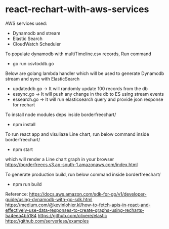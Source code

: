 # react-rechart-with-aws-services

AWS services used:
* Dynamodb and stream
* Elastic Search
* CloudWatch Scheduler

To populate dynamodb with multiTimeline.csv records, Run command
* go run csvtoddb.go

Below are golang lambda handler which will be used to generate Dynamodb stream and sync with ElasticSearch
* updateddb.go -> It will randomly update 100 records from the db
* essync.go -> It will push any change in the db to ES using stream events
* essearch.go -> It will run elasticsearch query and provide json response for rechart


To install node modules deps inside borderfreechart/
* npm install

To run react app and visuliaze Line chart, run below command inside borderfreechart/
* npm start

which will render a Line chart graph in your browser https://borderfreecs.s3.ap-south-1.amazonaws.com/index.html


To generate production build, run below command inside borderfreechart/
* npm run build

Reference:
https://docs.aws.amazon.com/sdk-for-go/v1/developer-guide/using-dynamodb-with-go-sdk.html
https://medium.com/@kevinlohier.kl/how-to-fetch-apis-in-react-and-effectively-use-data-responses-to-create-graphs-using-recharts-5a4eea4b5184
https://github.com/olivere/elastic
https://github.com/serverless/examples
